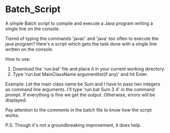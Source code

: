 # Batch_Script

A simple Batch script to compile and execute a Java program writing a single line on the console. 

Tiered of typing the commands 'javac' and 'java' too often to execute the java program?
Here's a script which gets the task done with a single line written on the console.

How to use:
1) Download the 'run.bat' file and place it in your current working directory.
2) Type 'run.bat MainClassName argumentlist(if any)' and hit Enter.

Example:
Let the main class name be Sum and I have to pass two integers as command line arguments.
I'll type 'run.bat Sum 3 4' in the command prompt.
If everything is fine we get the output. Otherwise, errors will be displayed.

Pay attention to the comments in the batch file to know how the script works.

P.S. Though it's not a groundbreaking improvement, it does help.



